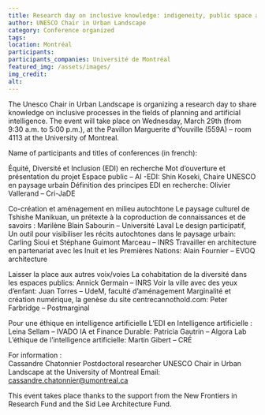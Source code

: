 ```yaml
---
title: Research day on inclusive knowledge: indigeneity, public space and artificial intelligence
author: UNESCO Chair in Urban Landscape
category: Conference organized
tags: 
location: Montréal
participants: 
participants_companies: Université de Montréal
featured_img: /assets/images/
img_credit:
alt:
---
```

The Unesco Chair in Urban Landscape is organizing a research day to share knowledge on inclusive processes in the fields of planning and artificial intelligence. The event will take place on Wednesday, March 29th (from 9:30 a.m. to 5:00 p.m.), at the Pavillon Marguerite d’Youville (559A) – room 4113 at the University of Montreal.

Name of participants and titles of conferences (in french):

Équité, Diversité et Inclusion (EDI) en recherche
Mot d’ouverture et présentation du projet Espace public – AI -EDI: Shin Koseki, Chaire UNESCO en paysage urbain
Définition des principes EDI en recherche: Olivier Vallerand – Cri-JaDE

Co-création et aménagement en milieu autochtone
Le paysage culturel de Tshishe Manikuan, un prétexte à la coproduction de connaissances et de savoirs : Marilène Blain Sabourin – Université Laval
Le design participatif, Un outil pour visibiliser les récits autochtones dans le paysage urbain: Carling Sioui et Stéphane Guimont Marceau – INRS
Travailler en architecture en partenariat avec les Inuit et les Premières Nations: Alain Fournier – EVOQ architecture

Laisser la place aux autres voix/voies
La cohabitation de la diversité dans les espaces publics: Annick Germain – INRS
Voir la ville avec des yeux d’enfant: Juan Torres – UdeM, faculté d’aménagement
Marginalité et création numérique, la genèse du site centrecannothold.com: Peter Farbridge – Postmarginal

Pour une éthique en intelligence artificielle
L’EDI en Intelligence artificielle : Leina Sellam – IVADO
IA et Finance Durable: Patricia Gautrin – Algora Lab
L’éthique de l’intelligence artificielle: Martin Gibert – CRÉ

For information :                                           
Cassandre Chatonnier
Postdoctoral researcher
UNESCO Chair in Urban Landscape at the University of Montreal
Email: cassandre.chatonnier@umontreal.ca

 

This event takes place thanks to the support from the New Frontiers in Research Fund and the Sid Lee Architecture Fund.
